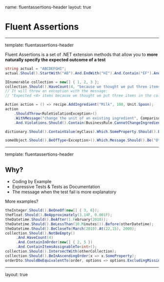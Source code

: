 name: fluentassertions-header
layout: true

# Fluent Assertions

---
template: fluentassertions-header

Fluent Assertions is a set of .NET extension methods that allow you to **more naturally specify the expected outcome of a test**

```csharp
string actual = "ABCDEFGHI";
actual.Should().StartWith("AB").And.EndWith("HI").And.Contain("EF").And.HaveLength(9);
```

```csharp
IEnumerable collection = new[] { 1, 2, 3 };
collection.Should().HaveCount(4, "because we thought we put three items in the collection"))
// It will throw an exception with the message: 
// "Expected <4> items because we thought we put three items in the collection, but found <3>."
```

```csharp
Action action = () => recipe.AddIngredient("Milk", 100, Unit.Spoon);
action
    .ShouldThrow<RuleViolationException>()
    .WithMessage("change the unit of an existing ingredient", ComparisonMode.Substring)
    .And.Violations.Should().Contain(BusinessRule.CannotChangeIngredientQuanity);
```

```csharp
dictionary.Should().ContainValue(myClass).Which.SomeProperty.Should().BeGreaterThan(0);

someObject.Should().BeOfType<Exception>().Which.Message.Should().Be("Other Message");
```

---
template: fluentassertions-header

## Why?

* Coding by Example
* Expressive Tests & Tests as Documentation
* The message when the test fail is more explanatory

More examples?

```csharp
theInteger.Should().BeOneOf(new[] { 3, 6});
theFloat.Should().BeApproximately(3.14F, 0.001F);
theDatetime.Should().BeAfter(1.February(2010));
theDatetime.Should().BeLessThan(10.Minutes()).Before(otherDatetime);
theDatetime.Should().BeCloseTo(March(2010).At(22,15), 2000);
collection.Should().NotBeEmpty()
     .And.HaveCount(4)
     .And.ContainInOrder(new[] { 2, 5 })
     .And.ContainItemsAssignableTo<int>();
collection.Should().IntersectWith(otherCollection);
collection.Should().BeInAscendingOrder(x => x.SomeProperty);
orderDto.ShouldBeEquivalentTo(order, options => options.ExcludingMissingMembers());
```

---
layout: true
